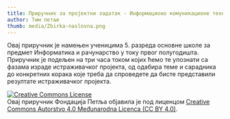 ```yaml
---
title: Приручник за пројектни задатак - Информационо комуникационе технологије
author: Тим петље
thumb: media/Zbirka-naslovna.png
---
```

Овај приручник је намењен ученицима 5. разреда основне школе за предмет Информатика и рачунарство у току првог полугодишта. 
Приручник је подељен на три часа током којих ћемо те упознати са фазама израде истраживачког пројекта, од одабира теме и сарадника до конкретних корака које треба да спроведете да бисте представили резултате истраживачког пројекта. 

<p>
<a rel="license" href="https://creativecommons.org/licenses/by/4.0/deed.sr_LATN">
<img alt="Creative Commons License" style="border-width:0" src="https://i.creativecommons.org/l/by/4.0/88x31.png" /></a>
<br />Овај приручник Фондација Петља објавила je под лиценцом <a rel="license" href="https://creativecommons.org/licenses/by/4.0/deed.sr_LATN">Creative Commons Autorstvo 4.0 Međunarodna Licenca (CC BY 4.0)</a>.
</p> 
